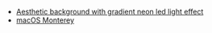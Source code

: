 - [Aesthetic background with gradient neon led light effect](https://www.freepik.com/free-photo/aesthetic-background-with-gradient-neon-led-light-effect_17106396.htm#page=7&query=4k%20wallpaper&position=35&from_view=search&track=ais)
- [macOS Monterey](https://wallpapershome.com/download-wallpapers/macbook/macos-monterey-dark-wwdc-2021-5k-23425.html)
